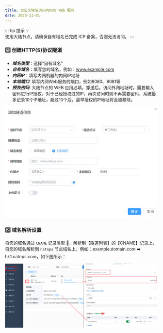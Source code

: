 ```yaml
---
title: 自定义域名访问内网的 Web 服务
date: 2025-11-01
---
```



::: tip 提示 💡   
使用大陆节点，请确保自有域名已完成  ICP 备案，否则无法访问。
::: 

### 1️⃣ 创建HTTP(S)协议隧道
- ***域名类型***：选择“自有域名”
- ***自有域名***：填写您的域名，例如：www.example.com
- ***内网IP***：填写内网机器的内网IP地址
- ***本地端口***: 填写内网Web服务的端口，例如8080、8081等
- ***授权密码***: 大陆节点的 WEB 应用必填，穿透后，访问外网地址时，需要输入密码进行IP授权，对于已经授权过的IP，再次访问时则不再需要密码，系统最多记录10个IP地址，超过10个后，最早授权的IP地址将会被移除。

![domain](/domain.png)

### 2️⃣ 域名解析设置

将您的域名通过 `CNAME` 记录类型 📝，解析到【隧道列表】的【CNAME】记录上，将您的域名解析到 `natnps` 节点域名上，例如：example.domain.com ➡️ hk1.natnps.com，如下图所示：

![cname](/cname.png)